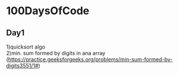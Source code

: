 # 100DaysOfCode

## Day1
1)quicksort algo </br>
2)min. sum formed by digits in ana array (https://practice.geeksforgeeks.org/problems/min-sum-formed-by-digits3551/1#)</br>
